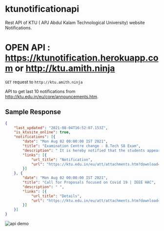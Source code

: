 # ktunotificationapi
Rest API of KTU ( APJ Abdul Kalam Technological University) website Notifications.

# OPEN API : https://ktunotification.herokuapp.com or http://ktu.amith.ninja 

`GET` request to `http://ktu.amith.ninja`


 API to get last 10 notifications from http://ktu.edu.in/eu/core/announcements.htm.



## Sample Response 

```json
{
    "last_updated": "2021-08-04T16:52:07.153Z",
    "is_ktusite_online": true,
    "notifications": [{
        "date": "Mon Aug 02 00:00:00 IST 2021",
        "title": "Examination Centre change - B.Tech S8 Exam",
        "description": " It is hereby notified that the students appearing for B.Tech S8 (S) Exam Aug 2021 can apply for change of exam centre through student login in KTU portal from 06-08-2021, Friday to 08-08-2021, Sunday.",
        "links": [{
            "url_title": "Notification",
            "url": "https://ktu.edu.in/eu/att/attachments.htm?download=file&id=NNNZcKrNUALDlhpKrKbc4b2C6PQSJTfGx2c4iTCuWz4%3D&announcementId=1DSWCmhKJi94VznvF7kAtc1%2FPOVuTgtPh3JzhKrzvTM%3D&fileName=Notif-Centrechange-B.TechS8Ag21.pdf&downloadType=nNDt6dzJ%2BfnXQwzFnzgtuRUbGLtfsg1U1B0rZqbRytc%3D"
        }]
    }, {
        "date": "Mon Aug 02 00:00:00 IST 2021",
        "title": "Call for Proposals focused on Covid 19 | IEEE HAC",
        "description": " ",
        "links": [{
            "url_title": "Details",
            "url": "https://ktu.edu.in/eu/att/attachments.htm?download=file&id=2bSqayAbe5WmrVrFTBAPK87GN4Z4QaFm9Rz4x5bBFfQ%3D&announcementId=Ecl%2Fn1z2SJwD%2Bek6dcmQTH5EjDcsKAxC4iPBGjqdjLQ%3D&fileName=IEEE-HAC-SIGHT-Projects-CfP-COV2.pdf&downloadType=EBorSgqBrewIKUNzm5ZoEHMeqKiGOPkj6PfYq04n5jk%3D"
        }]
    }]
}
```
![api demo](https://media.discordapp.net/attachments/713261163936481343/872526255784886403/unknown.png)
